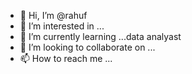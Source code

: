 - 👋 Hi, I’m @rahuf
- 👀 I’m interested in ...
- 🌱 I’m currently learning ...data analyast 
- 💞️ I’m looking to collaborate on ...
- 📫 How to reach me ...

<!---
rahuf/rahuf is a ✨ special ✨ repository because its `README.md` (this file) appears on your GitHub profile.
You can click the Preview link to take a look at your changes.
--->
